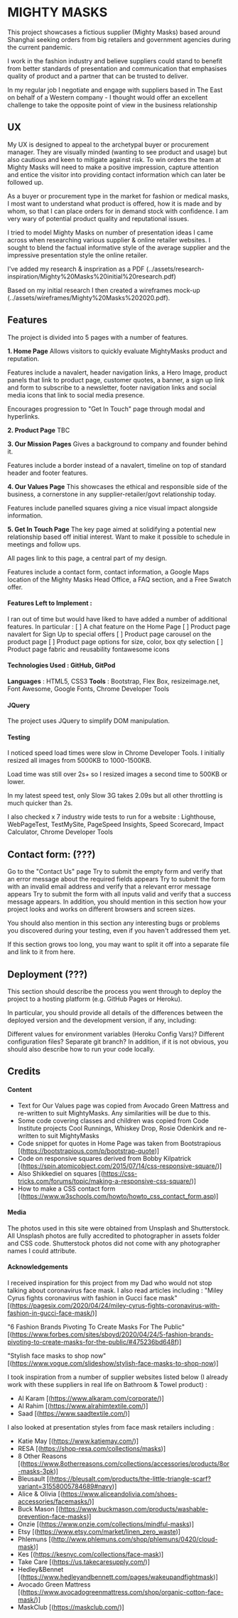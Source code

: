 # MIGHTY MASKS #
This project showcases a fictious supplier (Mighty Masks) based around Shanghai seeking orders from big retailers and government agencies during the current pandemic.

I work in the fashion industry and believe suppliers could stand to benefit from better standards of presentation and communication that emphasises quality of product and a partner that can be trusted to deliver.  

In my regular job I negotiate and engage with suppliers based in The East on behalf of a Western company - I thought would offer an excellent challenge to take the opposite point of view in the business relationship

## UX ##
My UX is designed to appeal to the archetypal buyer or procurement manager. They are visually minded (wanting to see product and usage) but also cautious and keen to mitigate against risk. To win orders the team at Mighty Masks will need to make a positive impression, capture attention and entice the visitor into providing contact information which can later be followed up.

As a buyer or procurement type in the market for fashion or medical masks, I most want to understand what product is offered, how it is made and by whom, so that I can place orders for in demand stock with confidence. I am very wary of potential product quality and reputational issues.

I tried to model Mighty Masks on number of presentation ideas I came across when researching various supplier & online retailer websites. I sought to blend the factual informative style of the average supplier and the impressive presentation style the online retailer.

I've added my research & inspriration as a PDF (../assets/research-inspiration/Mighty%20Masks%20initial%20research.pdf)

Based on my initial research I then created a wireframes mock-up (../assets/wireframes/Mighty%20Masks%202020.pdf). 

## Features ##
The project is divided into 5 pages with a number of features.

**1. Home Page**
Allows visitors to quickly evaluate MightyMasks product and reputation. 

Features include a navalert, header navigation links, a Hero Image, product panels that link to product page, customer quotes, a banner, a sign up link and form to subscribe to a newsletter, footer navigation links and social media icons that link to social media presence. 

Encourages progression to "Get In Touch" page through modal and hyperlinks.

**2. Product Page**
TBC

**3. Our Mission Pages**
Gives a background to company and founder behind it. 

Features include a border instead of a navalert, timeline on top of standard header and footer features.

**4. Our Values Page**
This showcases the ethical and responsible side of the business, a cornerstone in any supplier-retailer/govt relationship today. 

Features include panelled squares giving a nice visual impact alongside information.

**5. Get In Touch Page**
The key page aimed at solidifying a potential new relationship based off initial interest. Want to make it possible to schedule in meetings and follow ups.

All pages link to this page, a central part of my design.

Features include a contact form, contact information, a Google Maps location of the Mighty Masks Head Office, a FAQ section, and a Free Swatch offer.

#### Features Left to Implement : ####
I ran out of time but would have liked to have added a number of additional features. In particular :
[ ] A chat feature on the Home Page
[ ] Product page navalert for Sign Up to special offers
[ ] Product page carousel on the product page 
[ ] Product page options for size, color, box qty selection
[ ] Product page fabric and reusability fontawesome icons

#### Technologies Used : GitHub, GitPod ####
**Languages** : HTML5, CSS3
**Tools** : Bootstrap, Flex Box, resizeimage.net, Font Awesome, Google Fonts, Chrome Developer Tools

#### JQuery ####
The project uses JQuery to simplify DOM manipulation.

#### Testing ####
I noticed speed load times were slow in Chrome Developer Tools. I initially resized all images from 5000KB to 1000-1500KB. 

Load time was still over 2s+ so I resized images a second time to 500KB or lower.

In my latest speed test, only Slow 3G takes 2.09s but all other throttling is much quicker than 2s. 

I also checked x 7 industry wide tests to run for a website : Lighthouse, WebPageTest, TestMySite, PageSpeed Insights, Speed Scorecard, Impact Calculator, Chrome Developer Tools


## Contact form: (???) ##
Go to the "Contact Us" page
Try to submit the empty form and verify that an error message about the required fields appears
Try to submit the form with an invalid email address and verify that a relevant error message appears
Try to submit the form with all inputs valid and verify that a success message appears.
In addition, you should mention in this section how your project looks and works on different browsers and screen sizes.

You should also mention in this section any interesting bugs or problems you discovered during your testing, even if you haven't addressed them yet.

If this section grows too long, you may want to split it off into a separate file and link to it from here.

## Deployment (???) ##
This section should describe the process you went through to deploy the project to a hosting platform (e.g. GitHub Pages or Heroku).

In particular, you should provide all details of the differences between the deployed version and the development version, if any, including:

Different values for environment variables (Heroku Config Vars)?
Different configuration files?
Separate git branch?
In addition, if it is not obvious, you should also describe how to run your code locally.

## Credits ##
#### Content ####
- Text for Our Values page was copied from Avocado Green Mattress and re-written to suit MightyMasks. Any similarities will be due to this.
- Some code covering classes and children was copied from Code Institute projects Cool Runnings, Whiskey Drop, Rosie Odenkirk and re-written to suit MightyMasks
- Code snippet for quotes in Home Page was taken from Bootstrapious [(https://bootstrapious.com/p/bootstrap-quote)]
- Code on responsive squares derived from Bobby Kilpatrick [(https://spin.atomicobject.com/2015/07/14/css-responsive-square/)] 
- Also Shikkediel on squares [(https://css-tricks.com/forums/topic/making-a-responsive-css-square/)]
- How to make a CSS contact form [(https://www.w3schools.com/howto/howto_css_contact_form.asp)]

#### Media ####
The photos used in this site were obtained from Unsplash and Shutterstock. 
All Unsplash photos are fully accredited to photographer in assets folder and CSS code.
Shutterstock photos did not come with any photographer names I could attribute. 

#### Acknowledgements ####
I received inspiration for this project from my Dad who would not stop talking about coronavirus face mask. I also read articles including :
"Miley Cyrus fights coronavirus with fashion in Gucci face mask"
[(https://pagesix.com/2020/04/24/miley-cyrus-fights-coronavirus-with-fashion-in-gucci-face-mask/)]

"6 Fashion Brands Pivoting To Create Masks For The Public"
[(https://www.forbes.com/sites/sboyd/2020/04/24/5-fashion-brands-pivoting-to-create-masks-for-the-public/#475236bd648f)]

"Stylish face masks to shop now"
[(https://www.vogue.com/slideshow/stylish-face-masks-to-shop-now)]


I took inspiration from a number of supplier websites listed below (I already work with these suppliers in real life on Bathroom & Towel product) :
- Al Karam [(https://www.alkaram.com/corporate/)]
- Al Rahim [(https://www.alrahimtextile.com/)]
- Saad [(https://www.saadtextile.com/)]


I also looked at presentation styles from face mask retailers including :
- Katie May [(https://www.katiemay.com/)]
- RESA [(https://shop-resa.com/collections/masks)]
- 8 Other Reasons [(https://www.8otherreasons.com/collections/accessories/products/8or-masks-3pk)]
- Bleusault [(https://bleusalt.com/products/the-little-triangle-scarf?variant=31558005784689#navy)]
- Alice & Olivia [(https://www.aliceandolivia.com/shoes-accessories/facemasks/)]
- Buck Mason [(https://www.buckmason.com/products/washable-prevention-face-masks)]
- Onzie [(https://www.onzie.com/collections/mindful-masks)]
- Etsy [(https://www.etsy.com/market/linen_zero_waste)]
- Phlemuns [(http://www.phlemuns.com/shop/phlemuns/0420/cloud-mask)]
- Kes [(https://kesnyc.com/collections/face-mask)]
- Take Care [(https://us.takecaresupply.com/)]
- Hedley&Bennet [(https://www.hedleyandbennett.com/pages/wakeupandfightmask)]
- Avocado Green Mattress [(https://www.avocadogreenmattress.com/shop/organic-cotton-face-mask/)]
- MaskClub [(https://maskclub.com/)]







